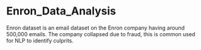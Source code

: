 # Enron_Data_Analysis
Enron dataset is an email dataset on the Enron company having around 500,000 emails. The company collapsed due to fraud, this is common used for NLP to identify culprits. 
